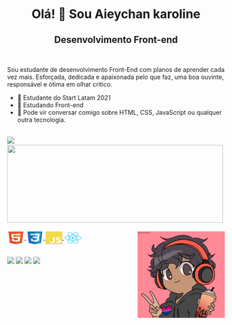 <h1 align=center> Olá! 👋 Sou Aieychan karoline </h1>
<h2 align=center>Desenvolvimento Front-end </h2>

  <br>

  <p>Sou estudante de desenvolvimento Front-End com planos de aprender cada vez mais.
Esforçada, dedicada e apaixonada pelo que faz, uma boa ouvinte, responsável e ótima em olhar crítico.</p>
 
  - 📖 Estudante do Start Latam 2021  
  - 🌱 Estudando Front-end
  - 💬 Pode vir conversar comigo sobre HTML, CSS, JavaScript ou qualquer outra tecnologia. 

  <br>
 <div>
  <a href="https://github.com/Aieychan01">
  <img height="180em"  src="https://github-readme-stats.vercel.app/api?username=Aieychan01&show_icons=true&theme=dracula&include_all_commits=true&count_private=true"/>
  <img height="180em" width="500em" src="https://github-readme-stats.vercel.app/api/top-langs/?username=Aieychan01&layout=compact&langs_count=7&theme=dracula"/>
</div>
   
   <div style="display: inline_block"><br>
      <img align="center" alt="HTML" height="30" width="40" src="https://raw.githubusercontent.com/devicons/devicon/master/icons/html5/html5-original.svg">
     <img align="center" alt="CSS" height="30" width="40" src="https://raw.githubusercontent.com/devicons/devicon/master/icons/css3/css3-original.svg">
     <img align="center" alt="Js" height="30" width="40" src="https://raw.githubusercontent.com/devicons/devicon/master/icons/javascript/javascript-plain.svg">
     <img align="center" alt="React" height="30" width="40" src="https://raw.githubusercontent.com/devicons/devicon/master/icons/react/react-original.svg">  
     <img align="right" width="202" height="200" alt="yoda" src="perfil.png">
</div>
      
 ##  
     
   <div> 
  <a href="https://www.instagram.com/ameixa01/" target="_blank"><img src="https://img.shields.io/badge/-Instagram-%23E4405F?style=for-the-badge&logo=instagram&logoColor=white" target="_blank"></a>
 <a href="https://discord.gg/759182903295868988" target="_blank"><img src="https://img.shields.io/badge/Discord-7289DA?style=for-the-badge&logo=discord&logoColor=white" target="_blank"></a> 
  <a href = "aieychankaroline.2021@gmail.com"><img src="https://img.shields.io/badge/-Gmail-%23333?style=for-the-badge&logo=gmail&logoColor=white" target="_blank"></a>
  <a href="https://www.linkedin.com/in/aieychankaroline/" target="_blank"><img src="https://img.shields.io/badge/-LinkedIn-%230077B5?style=for-the-badge&logo=linkedin&logoColor=white" target="_blank"></a> 
   </div>
